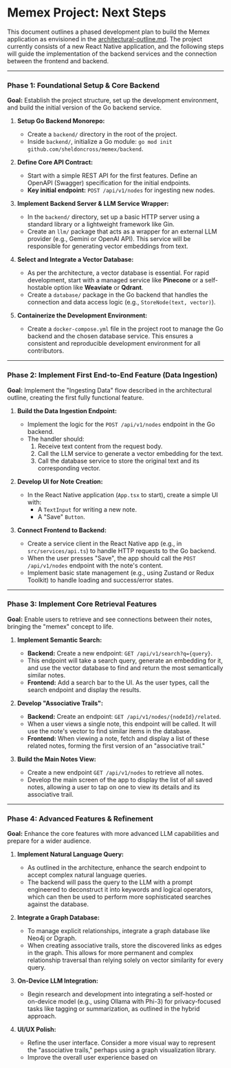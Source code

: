 # Memex Project: Next Steps

This document outlines a phased development plan to build the Memex application as envisioned in the [architectural-outline.md](architectural-outline.md). The project currently consists of a new React Native application, and the following steps will guide the implementation of the backend services and the connection between the frontend and backend.

---

### **Phase 1: Foundational Setup & Core Backend**

**Goal:** Establish the project structure, set up the development environment, and build the initial version of the Go backend service.

1.  **Setup Go Backend Monorepo:**
    - Create a `backend/` directory in the root of the project.
    - Inside `backend/`, initialize a Go module: `go mod init github.com/sheldoncross/memex/backend`.

2.  **Define Core API Contract:**
    - Start with a simple REST API for the first features. Define an OpenAPI (Swagger) specification for the initial endpoints.
    - **Key initial endpoint:** `POST /api/v1/nodes` for ingesting new nodes.

3.  **Implement Backend Server & LLM Service Wrapper:**
    - In the `backend/` directory, set up a basic HTTP server using a standard library or a lightweight framework like Gin.
    - Create an `llm/` package that acts as a wrapper for an external LLM provider (e.g., Gemini or OpenAI API). This service will be responsible for generating vector embeddings from text.

4.  **Select and Integrate a Vector Database:**
    - As per the architecture, a vector database is essential. For rapid development, start with a managed service like **Pinecone** or a self-hostable option like **Weaviate** or **Qdrant**.
    - Create a `database/` package in the Go backend that handles the connection and data access logic (e.g., `StoreNode(text, vector)`).

5.  **Containerize the Development Environment:**
    - Create a `docker-compose.yml` file in the project root to manage the Go backend and the chosen database service. This ensures a consistent and reproducible development environment for all contributors.

---

### **Phase 2: Implement First End-to-End Feature (Data Ingestion)**

**Goal:** Implement the "Ingesting Data" flow described in the architectural outline, creating the first fully functional feature.

1.  **Build the Data Ingestion Endpoint:**
    - Implement the logic for the `POST /api/v1/nodes` endpoint in the Go backend.
    - The handler should:
      1.  Receive text content from the request body.
      2.  Call the LLM service to generate a vector embedding for the text.
      3.  Call the database service to store the original text and its corresponding vector.

2.  **Develop UI for Note Creation:**
    - In the React Native application (`App.tsx` to start), create a simple UI with:
      - A `TextInput` for writing a new note.
      - A "Save" `Button`.

3.  **Connect Frontend to Backend:**
    - Create a service client in the React Native app (e.g., in `src/services/api.ts`) to handle HTTP requests to the Go backend.
    - When the user presses "Save", the app should call the `POST /api/v1/nodes` endpoint with the note's content.
    - Implement basic state management (e.g., using Zustand or Redux Toolkit) to handle loading and success/error states.

---

### **Phase 3: Implement Core Retrieval Features**

**Goal:** Enable users to retrieve and see connections between their notes, bringing the "memex" concept to life.

1.  **Implement Semantic Search:**
    - **Backend:** Create a new endpoint: `GET /api/v1/search?q={query}`.
    - This endpoint will take a search query, generate an embedding for it, and use the vector database to find and return the most semantically similar notes.
    - **Frontend:** Add a search bar to the UI. As the user types, call the search endpoint and display the results.

2.  **Develop "Associative Trails":**
    - **Backend:** Create an endpoint: `GET /api/v1/nodes/{nodeId}/related`.
    - When a user views a single note, this endpoint will be called. It will use the note's vector to find similar items in the database.
    - **Frontend:** When viewing a note, fetch and display a list of these related notes, forming the first version of an "associative trail."

3.  **Build the Main Notes View:**
    - Create a new endpoint `GET /api/v1/nodes` to retrieve all notes.
    - Develop the main screen of the app to display the list of all saved notes, allowing a user to tap on one to view its details and its associative trail.

---

### **Phase 4: Advanced Features & Refinement**

**Goal:** Enhance the core features with more advanced LLM capabilities and prepare for a wider audience.

1.  **Implement Natural Language Query:**
    - As outlined in the architecture, enhance the search endpoint to accept complex natural language queries.
    - The backend will pass the query to the LLM with a prompt engineered to deconstruct it into keywords and logical operators, which can then be used to perform more sophisticated searches against the database.

2.  **Integrate a Graph Database:**
    - To manage explicit relationships, integrate a graph database like Neo4j or Dgraph.
    - When creating associative trails, store the discovered links as edges in the graph. This allows for more permanent and complex relationship traversal than relying solely on vector similarity for every query.

3.  **On-Device LLM Integration:**
    - Begin research and development into integrating a self-hosted or on-device model (e.g., using Ollama with Phi-3) for privacy-focused tasks like tagging or summarization, as outlined in the hybrid approach.

4.  **UI/UX Polish:**
    - Refine the user interface. Consider a more visual way to represent the "associative trails," perhaps using a graph visualization library.
    - Improve the overall user experience based on
